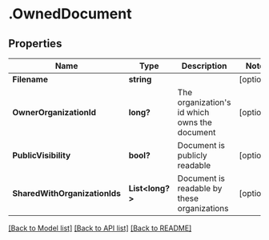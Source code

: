 # .OwnedDocument
## Properties

Name | Type | Description | Notes
------------ | ------------- | ------------- | -------------
**Filename** | **string** |  | [optional] 
**OwnerOrganizationId** | **long?** | The organization&#39;s id which owns the document | [optional] 
**PublicVisibility** | **bool?** | Document is publicly readable | [optional] 
**SharedWithOrganizationIds** | **List&lt;long?&gt;** | Document is readable by these organizations | [optional] 

[[Back to Model list]](../README.md#documentation-for-models) [[Back to API list]](../README.md#documentation-for-api-endpoints) [[Back to README]](../README.md)


